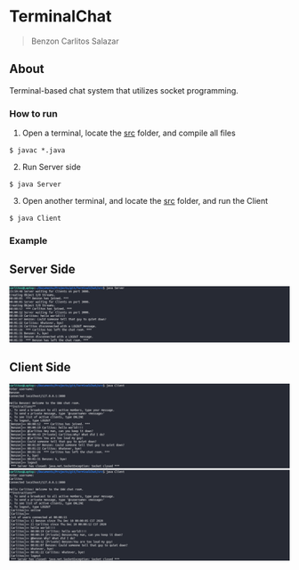 # TerminalChat
> Benzon Carlitos Salazar

## About
Terminal-based chat system that utilizes socket programming.

### How to run
1. Open a terminal, locate the [src](src/) folder, and compile all files
```
$ javac *.java
```
2. Run Server side
```
$ java Server
```
3. Open another terminal, and locate the [src](src/) folder, and run the Client
```
$ java Client
```

### Example
## Server Side
![server side](imgs/server.png)
## Client Side
![client 1 side](imgs/client1.png)
![client 2 side](imgs/client2.png)